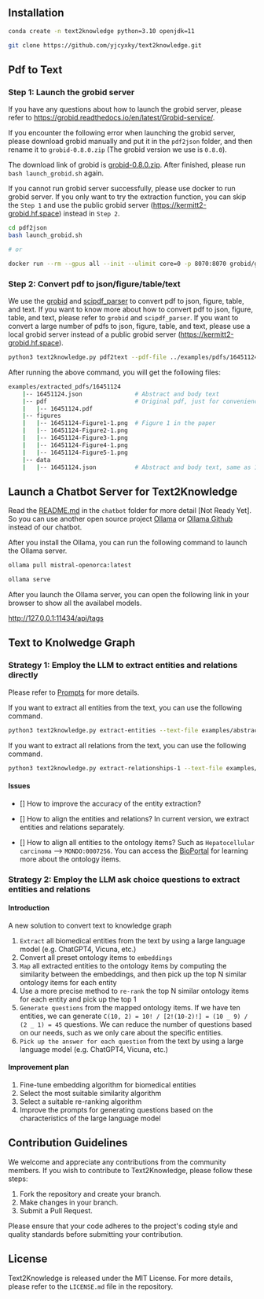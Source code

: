 ## Installation

```bash
conda create -n text2knowledge python=3.10 openjdk=11

git clone https://github.com/yjcyxky/text2knowledge.git
```

## Pdf to Text
### Step 1: Launch the grobid server

If you have any questions about how to launch the grobid server, please refer to https://grobid.readthedocs.io/en/latest/Grobid-service/.

If you encounter the following error when launching the grobid server, please download grobid manually and put it in the `pdf2json` folder, and then rename it to `grobid-0.8.0.zip` (The grobid version we use is `0.8.0`).

The download link of grobid is [grobid-0.8.0.zip](https://github.com/kermitt2/grobid/archive/refs/tags/grobid-0.8.0.zip). After finished, please run `bash launch_grobid.sh` again.

If you cannot run grobid server successfully, please use docker to run grobid server. If you only want to try the extraction function, you can skip the `Step 1` and use the public grobid server (https://kermitt2-grobid.hf.space) instead in `Step 2`.

```bash
cd pdf2json
bash launch_grobid.sh

# or

docker run --rm --gpus all --init --ulimit core=0 -p 8070:8070 grobid/grobid:0.8.0
```

### Step 2: Convert pdf to json/figure/table/text

We use the [grobid](https://github.com/kermitt2/grobid) and [scipdf_parser](git+https://github.com/titipata/scipdf_parser) to convert pdf to json, figure, table, and text. If you want to know more about how to convert pdf to json, figure, table, and text, please refer to `grobid` and `scipdf_parser`. If you want to convert a large number of pdfs to json, figure, table, and text, please use a local grobid server instead of a public grobid server (https://kermitt2-grobid.hf.space).

```bash
python3 text2knowledge.py pdf2text --pdf-file ../examples/pdfs/16451124.pdf --output-dir ../examples/extracted_pdfs/ --grobid-url https://kermitt2-grobid.hf.space
```

After running the above command, you will get the following files:

```bash
examples/extracted_pdfs/16451124
    |-- 16451124.json               # Abstract and body text
    |-- pdf                         # Original pdf, just for convenience
    |   |-- 16451124.pdf
    |-- figures
    |   |-- 16451124-Figure1-1.png  # Figure 1 in the paper
    |   |-- 16451124-Figure2-1.png
    |   |-- 16451124-Figure3-1.png
    |   |-- 16451124-Figure4-1.png
    |   |-- 16451124-Figure5-1.png
    |-- data
    |   |-- 16451124.json           # Abstract and body text, same as 16451124.json, just for convenience
```

## Launch a Chatbot Server for Text2Knowledge

Read the [README.md](chatbot/README.md) in the `chatbot` folder for more detail [Not Ready Yet]. So you can use another open source project [Ollama](https://ollama.ai/) or [Ollama Github](https://github.com/jmorganca/ollama) instead of our chatbot.

After you install the Ollama, you can run the following command to launch the Ollama server.

```bash
ollama pull mistral-openorca:latest

ollama serve
```

After you launch the Ollama server, you can open the following link in your browser to show all the availabel models.

http://127.0.0.1:11434/api/tags


## Text to Knolwedge Graph
### Strategy 1: Employ the LLM to extract entities and relations directly

Please refer to [Prompts](./text2knowledge/prompt_template.py) for more details.

If you want to extract all entities from the text, you can use the following command.

```bash
python3 text2knowledge.py extract-entities --text-file examples/abstract.txt --output-file test.json --model-name mistral:latest
```

If you want to extract all relations from the text, you can use the following command.

```bash
python3 text2knowledge.py extract-relationships-1 --text-file examples/abstract.txt --output-file test.json --model-name mistral:latest
```

#### Issues

- [] How to improve the accuracy of the entity extraction?

- [] How to align the entities and relations? In current version, we extract entities and relations separately.

- [] How to align all entities to the ontology items? Such as `Hepatocellular carcinoma` --> `MONDO:0007256`. You can access the [BioPortal](https://bioportal.bioontology.org/) for learning more about the ontology items.


### Strategy 2: Employ the LLM ask choice questions to extract entities and relations

#### Introduction

A new solution to convert text to knowledge graph

1. `Extract` all biomedical entities from the text by using a large language model (e.g. ChatGPT4, Vicuna, etc.)
2. Convert all preset ontology items to `embeddings`
3. `Map` all extracted entities to the ontology items by computing the similarity between the embeddings, and then pick up the top N similar ontology items for each entity
4. Use a more precise method to `re-rank` the top N similar ontology items for each entity and pick up the top 1
5. `Generate questions` from the mapped ontology items. If we have ten entities, we can generate `C(10, 2) = 10! / [2!(10-2)!] = (10 _ 9) / (2 _ 1) = 45` questions. We can reduce the number of questions based on our needs, such as we only care about the specific entities.
6. `Pick up the answer for each question` from the text by using a large language model (e.g. ChatGPT4, Vicuna, etc.)

#### Improvement plan

1. Fine-tune embedding algorithm for biomedical entities
2. Select the most suitable similarity algorithm
3. Select a suitable re-ranking algorithm
4. Improve the prompts for generating questions based on the characteristics of the large language model

## Contribution Guidelines

We welcome and appreciate any contributions from the community members. If you wish to contribute to Text2Knowledge, please follow these steps:

1. Fork the repository and create your branch.
2. Make changes in your branch.
3. Submit a Pull Request.

Please ensure that your code adheres to the project's coding style and quality standards before submitting your contribution.

## License

Text2Knowledge is released under the MIT License. For more details, please refer to the `LICENSE.md` file in the repository.
